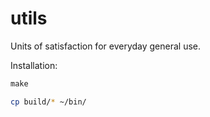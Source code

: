 # utils
Units of satisfaction for everyday general use.

Installation:
```makefile
make
```
```bash
cp build/* ~/bin/
